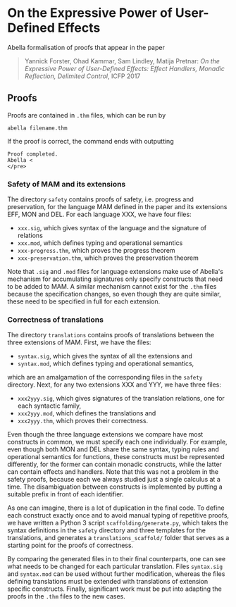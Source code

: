 # On the Expressive Power of User-Defined Effects

Abella formalisation of proofs that appear in the paper
> Yannick Forster, Ohad Kammar, Sam Lindley, Matija Pretnar:
> *On the Expressive Power of User-Defined Effects:*
> *Effect Handlers, Monadic Reflection, Delimited Control*,
> ICFP 2017

## Proofs

Proofs are contained in `.thm` files, which can be run by

    abella filename.thm

If the proof is correct, the command ends with outputting

    Proof completed.
    Abella < 
    </pre> 


### Safety of MAM and its extensions

The directory `safety` contains proofs of safety, i.e. progress and
preservation, for the language MAM defined in the paper and its extensions EFF,
MON and DEL. For each language XXX, we have four files:

* `xxx.sig`, which gives syntax of the language and the signature of relations
* `xxx.mod`, which defines typing and operational semantics
* `xxx-progress.thm`, which proves the progress theorem
* `xxx-preservation.thm`, which proves the preservation theorem

Note that `.sig` and `.mod` files for language extensions make use of Abella's
mechanism for accumulating signatures only specify constructs that need to be
added to MAM. A similar mechanism cannot exist for the `.thm` files because the
specification changes, so even though they are quite similar, these need to be
specified in full for each extension.


### Correctness of translations

The directory `translations` contains proofs of translations between the three
extensions of MAM. First, we have the files:

* `syntax.sig`, which gives the syntax of all the extensions and
* `syntax.mod`, which defines typing and operational semantics,

which are an amalgamation of the corresponding files in the `safety` directory.
Next, for any two extensions XXX and YYY, we have three files:

* `xxx2yyy.sig`, which gives signatures of the translation relations, one for each syntactic family,
* `xxx2yyy.mod`, which defines the translations and
* `xxx2yyy.thm`, which proves their correctness.

Even though the three language extensions we compare have most constructs in
common, we must specify each one individually. For example, even though both MON
and DEL share the same syntax, typing rules and operational semantics for
functions, these constructs must be represented differently, for the former can
contain monadic constructs, while the latter can contain effects and handlers.
Note that this was not a problem in the safety proofs, because each we always
studied just a single calculus at a time. The disambiguation between constructs
is implemented by putting a suitable prefix in front of each identifier.

As one can imagine, there is a lot of duplication in the final code. To define
each construct exactly once and to avoid manual typing of repetitive proofs, we
have written a Python 3 script `scaffolding/generate.py`, which takes the syntax
definitions in the `safety` directory and three templates for the translations,
and generates a `translations_scaffold/` folder that serves as a starting point
for the proofs of correctness.

By comparing the generated files in to their final counterparts, one can see
what needs to be changed for each particular translation. Files `syntax.sig` and
`syntax.mod` can be used without further modification, whereas the files
defining translations must be extended with translations of extension specific
constructs. Finally, significant work must be put into adapting the proofs in
the `.thm` files to the new cases.
